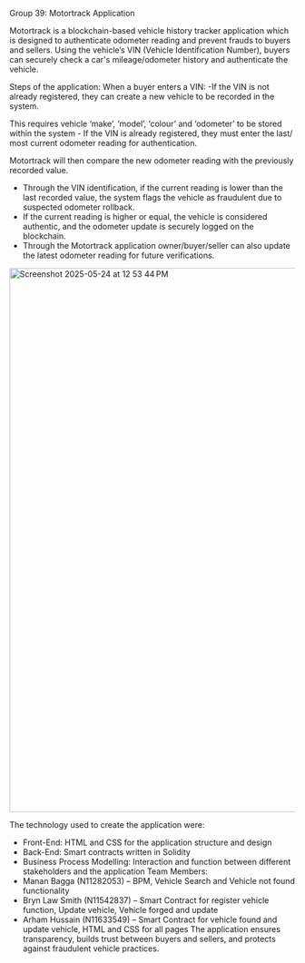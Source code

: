 Group 39: Motortrack Application

Motortrack is a blockchain-based vehicle history tracker application which is designed to authenticate odometer reading and prevent frauds to buyers and sellers. Using the vehicle’s VIN (Vehicle Identification Number), buyers can securely check a car's mileage/odometer history and authenticate the vehicle. 

Steps of the application: 
When a buyer enters a VIN: 
  -If the VIN is not already registered, they can create a new vehicle to be recorded in the system. 
  
  This requires vehicle ‘make’, ‘model’, ‘colour’ and ‘odometer’ to be stored within the system	
    - If the VIN is already registered, they must enter the last/ most current odometer reading for authentication. 
  
Motortrack will then compare the new odometer reading with the previously recorded value.
 - Through the VIN identification, if the current reading is lower than the last recorded value, the system flags the vehicle as fraudulent due to suspected odometer rollback.
  - If the current reading is higher or equal, the vehicle is considered authentic, and the odometer update is securely logged on the blockchain.
  - Through the Motortrack application owner/buyer/seller can also update the latest odometer reading for future verifications. 

<img width="959" alt="Screenshot 2025-05-24 at 12 53 44 PM" src="https://github.com/user-attachments/assets/9f7e4148-a5f4-44ff-a1ab-475b3ce61cc9" />

The technology used to create the application were: 
  -	Front-End: HTML and CSS for the application structure and design 
  -	Back-End: Smart contracts written in Solidity
  -	Business Process Modelling: Interaction and function between different stakeholders and the application
Team Members: 
  -	Manan Bagga (N11282053) – BPM, Vehicle Search and Vehicle not found functionality
  -	Bryn Law Smith (N11542837) – Smart Contract for register vehicle function, Update vehicle, Vehicle forged and update
  -	Arham Hussain (N11633549) – Smart Contract for vehicle found and update vehicle, HTML and CSS for all pages
The application ensures transparency, builds trust between buyers and sellers, and protects against fraudulent vehicle practices.
